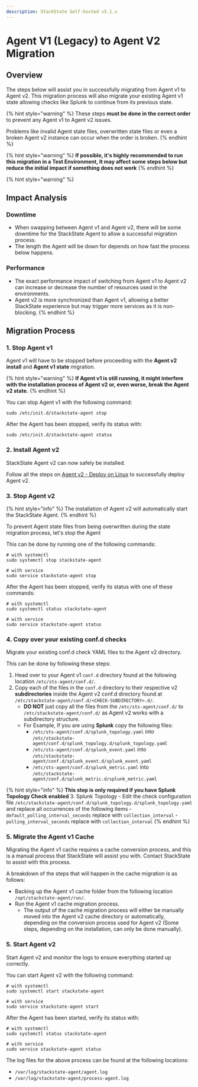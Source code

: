 ```yaml
---
description: StackState Self-hosted v5.1.x
---
```


# Agent V1 \(Legacy\) to Agent V2 Migration

## Overview

The steps below will assist you in successfully migrating from Agent v1 to Agent v2. 
This migration process will also migrate your existing Agent v1 state allowing checks like Splunk to continue from its previous state.

{% hint style="warning" %}
These steps **must be done in the correct order** to prevent any Agent v1 to Agent v2 issues.

Problems like invalid Agent state files, overwritten state files or even a broken Agent v2 instance can occur when the order is broken.
{% endhint %}

{% hint style="warning" %}
**If possible, it's highly recommended to run this migration in a Test Environment, It may affect some steps below but reduce the initial impact if something does not work**
{% endhint %}

{% hint style="warning" %}
## Impact Analysis

### Downtime
- When swapping between Agent v1 and Agent v2, there will be some downtime for the StackState Agent to allow a successful migration process.
- The length the Agent will be down for depends on how fast the process below happens.

### Performance
- The exact performance impact of switching from Agent v1 to Agent v2 can increase or decrease the number of resources used in the environments.
- Agent v2 is more synchronized than Agent v1, allowing a better StackState experience but may trigger more services as it is non-blocking.
{% endhint %}


## Migration Process

### 1. Stop Agent v1

Agent v1 will have to be stopped before proceeding with the **Agent v2 install** and **Agent v1 state** migration.

{% hint style="warning" %}
**If Agent v1 is still running, it might interfere with the installation process of Agent v2 or, even worse, break the Agent v2 state.**
{% endhint %}

You can stop Agent v1 with the following command:

```shell
sudo /etc/init.d/stackstate-agent stop
```

After the Agent has been stopped, verify its status with:

```shell
sudo /etc/init.d/stackstate-agent status
```

### 2. Install Agent v2

StackState Agent v2 can now safely be installed.

Follow all the steps on [Agent v2 - Deploy on Linux](/setup/agent/linux.md) to successfully deploy Agent v2.

### 3. Stop Agent v2

{% hint style="info" %}
The installation of Agent v2 will automatically start the StackState Agent.
{% endhint %}

To prevent Agent state files from being overwritten during the state migration process, let's stop the Agent

This can be done by running one of the following commands:

```shell
# with systemctl
sudo systemctl stop stackstate-agent

# with service
sudo service stackstate-agent stop
```

After the Agent has been stopped, verify its status with one of these commands:

```shell
# with systemctl
sudo systemctl status stackstate-agent

# with service
sudo service stackstate-agent status
```

### 4. Copy over your existing conf.d checks

Migrate your existing conf.d check YAML files to the Agent v2 directory.

This can be done by following these steps:

1. Head over to your Agent v1 `conf.d` directory found at the following location `/etc/sts-agent/conf.d/`.
2. Copy each of the files in the `conf.d` directory to their respective v2 **subdirectories** inside the Agent v2 conf.d directory found at `/etc/stackstate-agent/conf.d/<CHECK-SUBDIRECTORY>.d/`.
    - **DO NOT** just copy all the files from the `/etc/sts-agent/conf.d/` to  
      `/etc/stackstate-agent/conf.d/` as Agent v2 works with a subdirectory structure.
    - For Example, If you are using **Splunk** copy the following files:
      - `/etc/sts-agent/conf.d/splunk_topology.yaml` into  
        `/etc/stackstate-agent/conf.d/splunk_topology.d/splunk_topology.yaml`
      - `/etc/sts-agent/conf.d/splunk_event.yaml` into  
        `/etc/stackstate-agent/conf.d/splunk_event.d/splunk_event.yaml`
      - `/etc/sts-agent/conf.d/splunk_metric.yaml` into  
        `/etc/stackstate-agent/conf.d/splunk_metric.d/splunk_metric.yaml`

{% hint style="info" %}
**This step is only required if you have Splunk Topology Check enabled**
3. Splunk Topology
     - Edit the check configuration file `/etc/stackstate-agent/conf.d/splunk_topology.d/splunk_topology.yaml` and replace all occurrences of the following items
       - `default_polling_interval_seconds` replace with `collection_interval`
       - `polling_interval_seconds` replace with `collection_interval`
{% endhint %}

### 5. Migrate the Agent v1 Cache

Migrating the Agent v1 cache requires a cache conversion process, and this is a manual process that StackState will assist you with.
Contact StackState to assist with this process.

A breakdown of the steps that will happen in the cache migration is as follows:

- Backing up the Agent v1 cache folder from the following location `/opt/stackstate-agent/run/`.
- Run the Agent v1 cache migration process.
    - The output of the cache migration process will either be manually moved into the Agent v2 cache directory or automatically, depending on the conversion process used for Agent v2 (Some steps, depending on the installation, can only be done manually).

### 5. Start Agent v2

Start Agent v2 and monitor the logs to ensure everything started up correctly.

You can start Agent v2 with the following command:

```shell
# with systemctl
sudo systemctl start stackstate-agent

# with service
sudo service stackstate-agent start
```

After the Agent has been started, verify its status with:


```shell
# with systemctl
sudo systemctl status stackstate-agent

# with service
sudo service stackstate-agent status
```

The log files for the above process can be found at the following locations:

- `/var/log/stackstate-agent/agent.log`
- `/var/log/stackstate-agent/process-agent.log`
